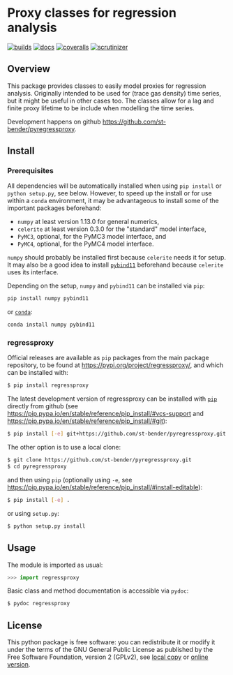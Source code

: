 # Proxy classes for regression analysis

[![builds](https://github.com/st-bender/pyregressproxy/actions/workflows/ci_build_and_test.yml/badge.svg?branch=main)](https://github.com/st-bender/pyregressproxy/actions/workflows/ci_build_and_test.yml)
[![docs](https://rtfd.org/projects/pyregressproxy/badge/?version=latest)](https://pyregressproxy.rtfd.io/en/latest/?badge=latest)
[![coveralls](https://coveralls.io/repos/github/st-bender/pyregressproxy/badge.svg)](https://coveralls.io/github/st-bender/pyregressproxy)
[![scrutinizer](https://scrutinizer-ci.com/g/st-bender/pyregressproxy/badges/quality-score.png?b=main)](https://scrutinizer-ci.com/g/st-bender/pyregressproxy/?branch=main)

## Overview

This package provides classes to easily model proxies for regression analysis.
Originally intended to be used for (trace gas density) time series,
but it might be useful in other cases too.
The classes allow for a lag and finite proxy lifetime to be include when
modelling the time series.

Development happens on github <https://github.com/st-bender/pyregressproxy>.

## Install

### Prerequisites

All dependencies will be automatically installed when using
`pip install` or `python setup.py`, see below.
However, to speed up the install or for use
within a `conda` environment, it may be advantageous to
install some of the important packages beforehand:

- `numpy` at least version 1.13.0 for general numerics,
- `celerite` at least version 0.3.0 for the "standard" model interface,
- `PyMC3`, optional, for the PyMC3 model interface, and
- `PyMC4`, optional, for the PyMC4 model interface.

`numpy` should probably be installed first because `celerite` needs it for setup.
It may also be a good idea to install
[`pybind11`](https://pybind11.readthedocs.io) beforehand
because `celerite` uses its interface.

Depending on the setup, `numpy` and `pybind11` can be installed via `pip`:
```sh
pip install numpy pybind11
```
or [`conda`](https://conda.io):
```sh
conda install numpy pybind11
```

### regressproxy

Official releases are available as `pip` packages from the main package repository,
to be found at <https://pypi.org/project/regressproxy/>, and which can be installed with:
```sh
$ pip install regressproxy
```
The latest development version of regressproxy can be installed with
[`pip`](https://pip.pypa.io) directly from github
(see <https://pip.pypa.io/en/stable/reference/pip_install/#vcs-support>
and <https://pip.pypa.io/en/stable/reference/pip_install/#git>):
```sh
$ pip install [-e] git+https://github.com/st-bender/pyregressproxy.git
```

The other option is to use a local clone:
```sh
$ git clone https://github.com/st-bender/pyregressproxy.git
$ cd pyregressproxy
```
and then using `pip` (optionally using `-e`, see
<https://pip.pypa.io/en/stable/reference/pip_install/#install-editable>):
```sh
$ pip install [-e] .
```

or using `setup.py`:
```sh
$ python setup.py install
```

## Usage

The module is imported as usual:
```python
>>> import regressproxy
```

Basic class and method documentation is accessible via `pydoc`:
```sh
$ pydoc regressproxy
```

## License

This python package is free software: you can redistribute it or modify
it under the terms of the GNU General Public License as published by
the Free Software Foundation, version 2 (GPLv2), see [local copy](./LICENSE)
or [online version](http://www.gnu.org/licenses/gpl-2.0.html).

